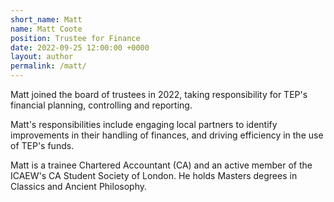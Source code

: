 ```yaml
---
short_name: Matt
name: Matt Coote
position: Trustee for Finance
date: 2022-09-25 12:00:00 +0000
layout: author
permalink: /matt/
---
```

Matt joined the board of trustees in 2022, taking responsibility for TEP's financial planning, controlling and reporting.

Matt's responsibilities include engaging local partners to identify improvements in their handling of finances, and driving efficiency in the use of TEP's funds.

Matt is a trainee Chartered Accountant (CA) and an active member of the ICAEW's CA Student Society of London. He holds Masters degrees in Classics and Ancient Philosophy.